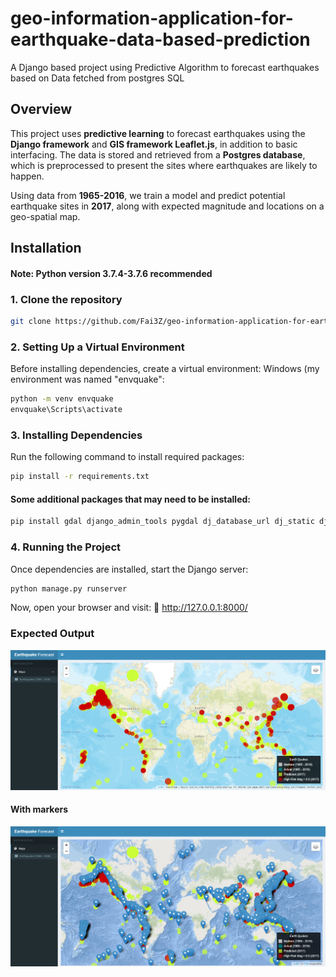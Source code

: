 # geo-information-application-for-earthquake-data-based-prediction
A Django based project using Predictive Algorithm to forecast earthquakes based on Data fetched from postgres SQL

## Overview
This project uses **predictive learning** to forecast earthquakes using the **Django framework** and **GIS framework Leaflet.js**, in addition to basic interfacing. The data is stored and retrieved from a **Postgres database**, which is preprocessed to present the sites where earthquakes are likely to happen.

Using data from **1965-2016**, we train a model and predict potential earthquake sites in **2017**, along with expected magnitude and locations on a geo-spatial map.

## Installation

#### Note: Python version 3.7.4-3.7.6 recommended

### 1. Clone the repository
```sh
git clone https://github.com/Fai3Z/geo-information-application-for-earthquake-data-based-prediction.git
```

### 2. Setting Up a Virtual Environment
Before installing dependencies, create a virtual environment:
Windows (my environment was named "envquake":

```sh
python -m venv envquake
envquake\Scripts\activate
```

### 3. Installing Dependencies
Run the following command to install required packages:

```sh
pip install -r requirements.txt
```
#### Some additional packages that may need to be installed:
```sh
pip install gdal django_admin_tools pygdal dj_database_url dj_static django_leaflet
```

### 4. Running the Project
Once dependencies are installed, start the Django server:

```sh
python manage.py runserver
```
Now, open your browser and visit: 🔗 http://127.0.0.1:8000/

### Expected Output
![Description of Image](https://raw.githubusercontent.com//Fai3Z/geo-information-application-for-earthquake-data-based-prediction/main/output1.png)
#### With markers
![Description of Image](https://raw.githubusercontent.com//Fai3Z/geo-information-application-for-earthquake-data-based-prediction/main/output2.png)






